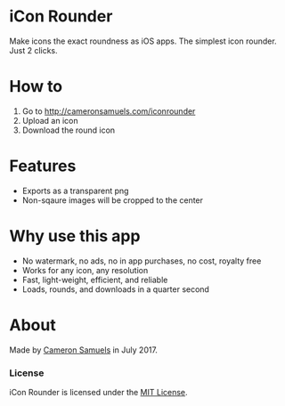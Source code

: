 # iCon Rounder
Make icons the exact roundness as iOS apps. The simplest icon rounder. Just 2 clicks.

# How to
1. Go to <http://cameronsamuels.com/iconrounder>
2. Upload an icon
3. Download the round icon

# Features
- Exports as a transparent png
- Non-sqaure images will be cropped to the center

# Why use this app
- No watermark, no ads, no in app purchases, no cost, royalty free
- Works for any icon, any resolution
- Fast, light-weight, efficient, and reliable
- Loads, rounds, and downloads in a quarter second

# About
Made by [Cameron Samuels](http://cameronsamuels.com) in July 2017.

### License
iCon Rounder is licensed under the [MIT License](LICENSE).
